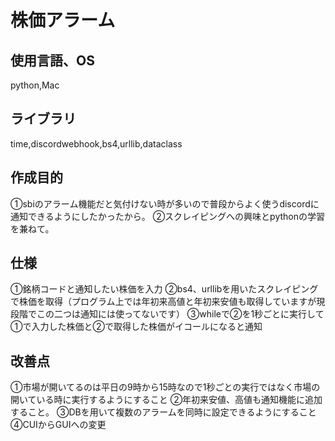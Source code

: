 # 株価アラーム

## 使用言語、OS　
python,Mac
## ライブラリ
time,discordwebhook,bs4,urllib,dataclass
## 作成目的
①sbiのアラーム機能だと気付けない時が多いので普段からよく使うdiscordに通知できるようにしたかったから。
②スクレイピングへの興味とpythonの学習を兼ねて。
## 仕様
①銘柄コードと通知したい株価を入力
②bs4、urllibを用いたスクレイピングで株価を取得（プログラム上では年初来高値と年初来安値も取得していますが現段階でこの二つは通知には使ってないです）
③whileで②を1秒ごとに実行して①で入力した株価と②で取得した株価がイコールになると通知
## 改善点
①市場が開いてるのは平日の9時から15時なので1秒ごとの実行ではなく市場の開いている時に実行するようにすること
②年初来安値、高値も通知機能に追加すること。
③DBを用いて複数のアラームを同時に設定できるようにすること
④CUIからGUIへの変更







